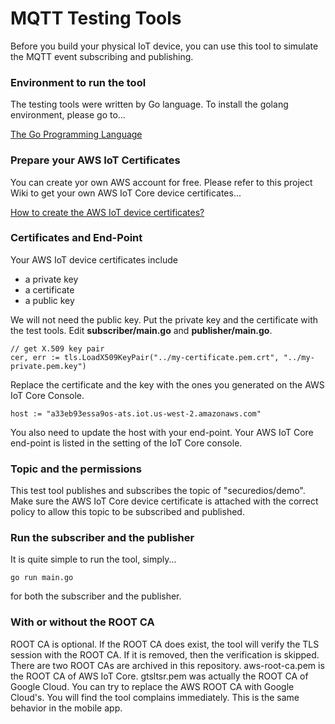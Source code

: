 # MQTT Testing Tools

Before you build your physical IoT device, you can use this tool to simulate the MQTT event subscribing and publishing.

### Environment to run the tool

The testing tools were written by Go language. To install the golang environment, please go to...<br>

[The Go Programming Language](https://golang.org/)

### Prepare your AWS IoT Certificates

You can create yor own AWS account for free. Please refer to this project Wiki to get your own AWS IoT Core device certificates...<br>

[How to create the AWS IoT device certificates?](https://github.com/tracmo/open-tls-iot-client/wiki/How-to-create-the-AWS-IoT-device-certificate%3F)

### Certificates and End-Point

Your AWS IoT device certificates include
* a private key
* a certificate
* a public key

We will not need the public key. Put the private key and the certificate with the test tools. Edit **subscriber/main.go** and **publisher/main.go**.

```golang
// get X.509 key pair
cer, err := tls.LoadX509KeyPair("../my-certificate.pem.crt", "../my-private.pem.key")
```

Replace the certificate and the key with the ones you generated on the AWS IoT Core Console.

```golang
host := "a33eb93essa9os-ats.iot.us-west-2.amazonaws.com"
```

You also need to update the host with your end-point. Your AWS IoT Core end-point is listed in the setting of the IoT Core console.

### Topic and the permissions

This test tool publishes and subscribes the topic of "securedios/demo". Make sure the AWS IoT Core device certificate is attached with the correct policy to allow this topic to be subscribed and published.

### Run the subscriber and the publisher

It is quite simple to run the tool, simply...

```
go run main.go
```

for both the subscriber and the publisher.

### With or without the ROOT CA

ROOT CA is optional. If the ROOT CA does exist, the tool will verify the TLS session with the ROOT CA. If it is removed, then the verification is skipped. There are two ROOT CAs are archived in this repository. aws-root-ca.pem is the ROOT CA of AWS IoT Core. gtsltsr.pem was actually the ROOT CA of Google Cloud. You can try to replace the AWS ROOT CA with Google Cloud's. You will find the tool complains immediately. This is the same behavior in the mobile app.

